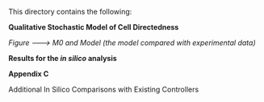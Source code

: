 This directory contains the following:

**Qualitative Stochastic Model of Cell Directedness**

_Figure ---> M0 and Model (the model compared with experimental data)_



**Results for the _in silico_ analysis**



**Appendix C** 

Additional In Silico Comparisons with Existing Controllers
